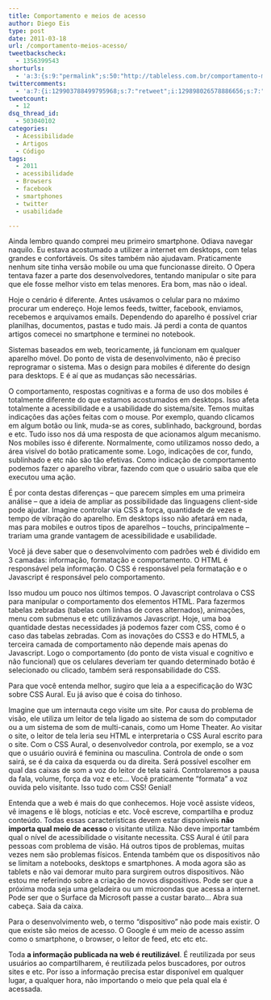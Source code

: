 ```yaml
---
title: Comportamento e meios de acesso
author: Diego Eis
type: post
date: 2011-03-18
url: /comportamento-meios-acesso/
tweetbackscheck:
  - 1356399543
shorturls:
  - 'a:3:{s:9:"permalink";s:50:"http://tableless.com.br/comportamento-meios-acesso";s:7:"tinyurl";s:26:"http://tinyurl.com/3b857et";s:4:"isgd";s:19:"http://is.gd/Wy5r0S";}'
twittercomments:
  - 'a:7:{i:129903788499795968;s:7:"retweet";i:129898026578886656;s:7:"retweet";i:129896422169518080;s:7:"retweet";i:129895281268490240;s:7:"retweet";i:129893074926178304;s:7:"retweet";i:154867152074178560;s:7:"retweet";i:154860994290659328;s:7:"retweet";}'
tweetcount:
  - 12
dsq_thread_id:
  - 503040102
categories:
  - Acessibilidade
  - Artigos
  - Código
tags:
  - 2011
  - acessibilidade
  - Browsers
  - facebook
  - smartphones
  - twitter
  - usabilidade

---
```

Ainda lembro quando comprei meu primeiro smartphone. Odiava navegar naquilo. Eu estava acostumado a utilizer a internet em desktops, com telas grandes e confortáveis. Os sites também não ajudavam. Praticamente nenhum site tinha versão mobile ou uma que funcionasse direito. O Opera tentava fazer a parte dos desenvolvedores, tentando manipular o site para que ele fosse melhor visto em telas menores. Era bom, mas não o ideal.
  
Hoje o cenário é diferente. Antes usávamos o celular para no máximo procurar um endereço. Hoje lemos feeds, twitter, facebook, enviamos, recebemos e arquivamos emails. Dependendo do aparelho é possível criar planilhas, documentos, pastas e tudo mais. Já perdi a conta de quantos artigos comecei no smartphone e terminei no notebook.

Sistemas baseados em web, teoricamente, já funcionam em qualquer aparelho móvel. Do ponto de vista de desenvolvimento, não é preciso reprogramar o sistema. Mas o design para mobiles é diferente do design para desktops. E é aí que as mudanças são necessárias.

O comportamento, respostas cognitivas e a forma de uso dos mobiles é totalmente diferente do que estamos acostumados em desktops. Isso afeta totalmente a acessibilidade e a usabilidade do sistema/site. Temos muitas indicações das ações feitas com o mouse. Por exemplo, quando clicamos em algum botão ou link, muda-se as cores, sublinhado, background, bordas e etc. Tudo isso nos dá uma resposta de que acionamos algum mecanismo. Nos mobiles isso é diferente. Normalmente, como utilizamos nosso dedo, a área visível do botão praticamente some. Logo, indicações de cor, fundo, sublinhado e etc não são tão efetivas. Como indicação de comportamento podemos fazer o aparelho vibrar, fazendo com que o usuário saiba que ele executou uma ação.
  
É por conta destas diferenças &#8211; que parecem simples em uma primeira análise &#8211; que a ideia de ampliar as possibilidade das linguagens client-side pode ajudar. Imagine controlar via CSS a força, quantidade de vezes e tempo de vibração do aparelho. Em desktops isso não afetará em nada, mas para mobiles e outros tipos de aparelhos – touchs, principalmente &#8211; trariam uma grande vantagem de acessibilidade e usabilidade.

Você já deve saber que o desenvolvimento com padrões web é dividido em 3 camadas: informação, formatação e comportamento. O HTML é responsável pela informação. O CSS é responsável pela formatação e o Javascript é responsável pelo comportamento.
  
Isso mudou um pouco nos últimos tempos. O Javascript controlava o CSS para manipular o comportamento dos elementos HTML. Para fazermos tabelas zebradas (tabelas com linhas de cores alternados), animações, menu com submenus e etc utilizávamos Javascript. Hoje, uma boa quantidade destas necessidades já podemos fazer com CSS, como é o caso das tabelas zebradas. Com as inovações do CSS3 e do HTML5, a terceira camada de comportamento não depende mais apenas do Javascript. Logo o comportamento (do ponto de vista visual e cognitivo e não funcional) que os celulares deveriam ter quando determinado botão é selecionado ou clicado, também será responsabilidade do CSS.

Para que você entenda melhor, sugiro que leia a a especificação do W3C sobre CSS Aural. Eu já aviso que é coisa do tinhoso.
  
Imagine que um internauta cego visite um site. Por causa do problema de visão, ele utiliza um leitor de tela ligado ao sistema de som do computador ou a um sistema de som de multi-canais, como um Home Theater. Ao visitar o site, o leitor de tela leria seu HTML e interpretaria o CSS Aural escrito para o site. Com o CSS Aural, o desenvolvedor controla, por exemplo, se a voz que o usuário ouvirá é feminina ou masculina. Controla de onde o som sairá, se é da caixa da esquerda ou da direita. Será possível escolher em qual das caixas de som a voz do leitor de tela sairá. Controlaremos a pausa da fala, volume, força da voz e etc&#8230; Você praticamente “formata” a voz ouvida pelo visitante. Isso tudo com CSS! Genial!

Entenda que a web é mais do que conhecemos. Hoje você assiste vídeos, vê imagens e lê blogs, notícias e etc. Você escreve, compartilha e produz conteúdo. Todas essas características devem estar disponíveis **não importa qual meio de acesso** o visitante utiliza. Não deve importar também qual o nível de acessibilidade o visitante necessita. CSS Aural é útil para pessoas com problema de visão. Há outros tipos de problemas, muitas vezes nem são problemas físicos. Entenda também que os dispositivos não se limitam a notebooks, desktops e smartphones. A moda agora são as tablets e não vai demorar muito para surgirem outros dispositivos. Não estou me referindo sobre a criação de novos dispositivos. Pode ser que a próxima moda seja uma geladeira ou um microondas que acessa a internet. Pode ser que o Surface da Microsoft passe a custar barato&#8230; Abra sua cabeça. Saia da caixa.
  
Para o desenvolvimento web, o termo “dispositivo” não pode mais existir. O que existe são meios de acesso. O Google é um meio de acesso assim como o smartphone, o browser, o leitor de feed, etc etc etc.

Toda **a informação publicada na web é reutilizável**. É reutilizada por seus usuários ao compartilharem, é reutilizada pelos buscadores, por outros sites e etc. Por isso a informação precisa estar disponível em qualquer lugar, a qualquer hora, não importando o meio que pela qual ela é acessada.